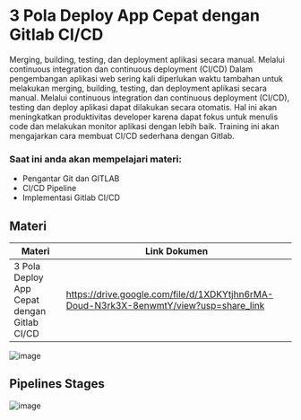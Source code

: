# 3 Pola Deploy App Cepat dengan Gitlab CI/CD
Merging, building, testing, dan deployment aplikasi secara manual. Melalui continuous integration dan continuous deployment (CI/CD)
Dalam pengembangan aplikasi web sering kali diperlukan waktu tambahan untuk melakukan merging, building, testing, dan deployment aplikasi secara manual. Melalui continuous integration dan continuous deployment (CI/CD), testing dan deploy aplikasi dapat dilakukan secara otomatis. Hal ini akan meningkatkan produktivitas developer karena dapat fokus untuk menulis code dan melakukan monitor aplikasi dengan lebih baik. Training ini akan mengajarkan cara membuat CI/CD sederhana dengan Gitlab.

### Saat ini anda akan mempelajari materi:
* Pengantar Git dan GITLAB
* CI/CD Pipeline
* Implementasi Gitlab CI/CD

## Materi
| Materi | Link Dokumen |
| -------- | -----------|
| 3 Pola Deploy App Cepat dengan Gitlab CI/CD | https://drive.google.com/file/d/1XDKYtjhn6rMA-Doud-N3rk3X-8enwmtY/view?usp=share_link |

![image](https://user-images.githubusercontent.com/15622730/226150076-53707765-dcab-486a-b628-8b0321486f95.png)

## Pipelines Stages
![image](https://user-images.githubusercontent.com/15622730/226150468-0fe5f607-c831-408a-b712-f460b7391ee9.png)
